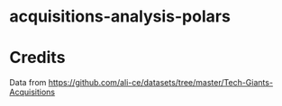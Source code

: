 # acquisitions-analysis-polars

# Credits
Data from https://github.com/ali-ce/datasets/tree/master/Tech-Giants-Acquisitions
